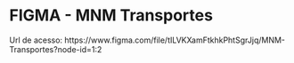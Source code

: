 <h1>FIGMA - MNM Transportes</h1>  
Url de acesso: https://www.figma.com/file/tILVKXamFtkhkPhtSgrJjq/MNM-Transportes?node-id=1:2
